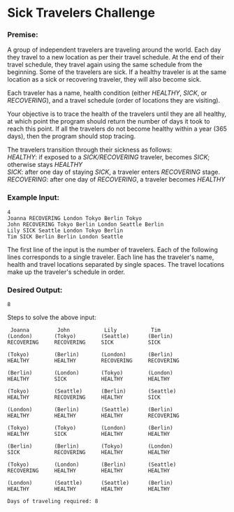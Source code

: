 # Sick Travelers Challenge
### Premise:

A group of independent travelers are traveling around the world. Each day they travel to a new location as per their travel schedule. At the end of their travel schedule, they travel again using the same schedule from the beginning. Some of the travelers are sick. If a healthy traveler is at the same location as a sick or recovering traveler, they will also become sick.

Each traveler has a name, health condition (either *HEALTHY*, *SICK*, or *RECOVERING*), and a travel schedule (order of locations they are visiting).

Your objective is to trace the health of the travelers until they are all healthy, at which point the program should return the number of days it took to reach this point. If all the travelers do not become healthy within a year (365 days), then the program should stop tracing. 

The travelers transition through their sickness as follows:  
*HEALTHY*: if exposed to a *SICK/RECOVERING* traveler, becomes *SICK*; otherwise stays *HEALTHY*  
*SICK*: after one day of staying *SICK*, a traveler enters *RECOVERING* stage. 
*RECOVERING*: after one day of *RECOVERING*, a traveler becomes *HEALTHY*  

### Example Input:
```
4
Joanna RECOVERING London Tokyo Berlin Tokyo
John RECOVERING Tokyo Berlin London Seattle Berlin
Lily SICK Seattle London Tokyo Berlin
Tim SICK Berlin Berlin London Seattle
```
The first line of the input is the number of travelers. Each of the following lines corresponds to a single traveler. Each line has the traveler's name, health and travel locations separated by single spaces. The travel locations make up the traveler's schedule in order.

### Desired Output:  

`8`

Steps to solve the above input:
```
 Joanna         John           Lily           Tim           
(London)       (Tokyo)        (Seattle)      (Berlin)       
RECOVERING     RECOVERING     SICK           SICK           

(Tokyo)        (Berlin)       (London)       (Berlin)       
HEALTHY        HEALTHY        RECOVERING     RECOVERING     

(Berlin)       (London)       (Tokyo)        (London)       
HEALTHY        SICK           HEALTHY        HEALTHY        

(Tokyo)        (Seattle)      (Berlin)       (Seattle)      
HEALTHY        RECOVERING     HEALTHY        SICK           

(London)       (Berlin)       (Seattle)      (Berlin)       
HEALTHY        HEALTHY        HEALTHY        RECOVERING     

(Tokyo)        (Tokyo)        (London)       (Berlin)       
HEALTHY        SICK           HEALTHY        HEALTHY        

(Berlin)       (Berlin)       (Tokyo)        (London)       
SICK           RECOVERING     HEALTHY        HEALTHY        

(Tokyo)        (London)       (Berlin)       (Seattle)      
RECOVERING     HEALTHY        HEALTHY        HEALTHY        

(London)       (Seattle)      (Seattle)      (Berlin)       
HEALTHY        HEALTHY        HEALTHY        HEALTHY              

Days of traveling required: 8
```
